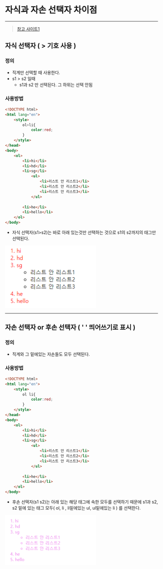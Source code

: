 # 자식과 자손 선택자 차이점 

---

>[참고 사이트1](https://sectumsempra.tistory.com/57)

## 자식 선택자 ( \> 기호 사용 )

### 정의

- 직계만 선택할 때 사용한다. 
- s1 \> s2 일때 
  - s1과 s2 만 선택된다. 그 하위는 선택 안됨 

### 사용방법

```html
<!DOCTYPE html>
<html lang="en">
	<style>
        ol>li{
            color:red;
        }
    </style>
</head>
<body>
    <ol>
        <li>hi</li>
        <li>hd</li>
        <li>sg</li>
            <ul>
                <li>리스트 안 리스트1</li>
                <li>리스트 안 리스트2</li>
                <li>리스트 안 리스트3</li>
            </ul>

        <li>he</li>
        <li>hello</li>
    </ol>
</body>
```

- 자식 선택자(s1>s2)는 바로 아래 있는것만 선택하는 것으로 s1의 s2까지의 태그만 선택된다.

<img src="./images/자식선택자.png" width="300">

---

## 자손 선택자 or 후손 선택자  ( ' ' 띄어쓰기로 표시 ) 

### 정의

- 직계와 그 밑에있는 자손들도 모두 선택된다. 

### 사용방법

```html
<!DOCTYPE html>
<html lang="en">
	<style>
        ol li{
            color:red;
        }
    </style>
</head>
<body>
    <ol>
        <li>hi</li>
        <li>hd</li>
        <li>sg</li>
            <ul>
                <li>리스트 안 리스트1</li>
                <li>리스트 안 리스트2</li>
                <li>리스트 안 리스트3</li>
            </ul>

        <li>he</li>
        <li>hello</li>
    </ol>
</body>
```

- 후손 선택자(s1 s2)는 아래 있는 해당 태그에 속한 모두를 선택하기 때문에 s1과 s2, s2 밑에 있는 태그 모두( ol, li , li밑에있는 ul, ul밑에있는 li ) 를 선택한다. 

<img src="./images/자손선택자.png" width="300">